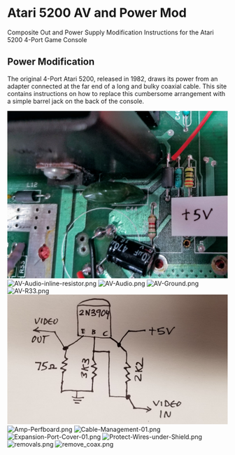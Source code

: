 # Atari 5200 AV and Power Mod
Composite Out and Power Supply Modification Instructions for the Atari 5200 4-Port Game Console

## Power Modification

The original 4-Port Atari 5200, released in 1982, draws its power from an adapter connected at the far end of a long and bulky coaxial cable. This site contains instructions on how to replace this cumbersome arrangement with a simple barrel jack on the back of the console.

![AV-5volts.jpg](images/AV-5volts.jpg?raw=true "AV-5volts.jpg")
![AV-Audio-inline-resistor.png](images/AV-Audio-inline-resistor.png?raw=true "AV-Audio-inline-resistor.png")
![AV-Audio.png](images/AV-Audio.png?raw=true "AV-Audio.png")
![AV-Ground.png](images/AV-Ground.png?raw=true "AV-Ground.png")
![AV-R33.png](images/AV-R33.png?raw=true "AV-R33.png")
![AV_Amplifier.png](images/AV_Amplifier.png?raw=true "AV_Amplifier.png")
![Amp-Perfboard.png](images/Amp-Perfboard.png?raw=true "Amp-Perfboard.png")
![Cable-Management-01.png](images/Cable-Management-01.png?raw=true "Cable-Management-01.png")
![Expansion-Port-Cover-01.png](images/Expansion-Port-Cover-01.png?raw=true "Expansion-Port-Cover-01.png")
![Protect-Wires-under-Shield.png](images/Protect-Wires-under-Shield.png?raw=true "Protect-Wires-under-Shield.png")
![removals.png](images/removals.png?raw=true "removals.png")
![remove_coax.png](images/remove_coax.png?raw=true "remove_coax.png")
